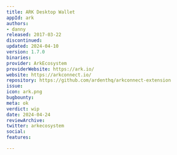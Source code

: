 ```yaml
---
title: ARK Desktop Wallet
appId: ark
authors:
- danny
released: 2017-03-22
discontinued: 
updated: 2024-04-10
version: 1.7.0
binaries: 
provider: ArkEcosystem
providerWebsite: https://ark.io/
website: https://arkconnect.io/
repository: https://github.com/ardenthq/arkconnect-extension
issue: 
icon: ark.png
bugbounty: 
meta: ok
verdict: wip
date: 2024-04-24
reviewArchive: 
twitter: arkecosystem
social: 
features: 

---
```


